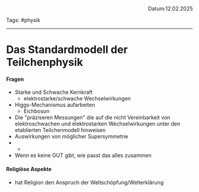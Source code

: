<p align="right">Datum:12.02.2025</p>

Tags: #physik 

---

# Das Standardmodell der Teilchenphysik


#### Fragen
- Starke und Schwache Kernkraft
	- elektrostarke/schwache Wechselwirkungen
- Higgs-Mechanismus aufarbeiten
	- Eichboson
- Die "präziseren Messungen" die auf die nicht Vereinbarkeit von elektroschwachen und elektrostarken Wechselwirkungen unter den etablierten Teilchenmodell hinweisen
- Auswirkungen von möglicher Supersymmetrie
- -
- Wenn es keine GUT gibt, wie passt das alles zusammen


#### Religiöse Aspekte
- hat Religion den Anspruch der Weltschöpfung/Welterklärung